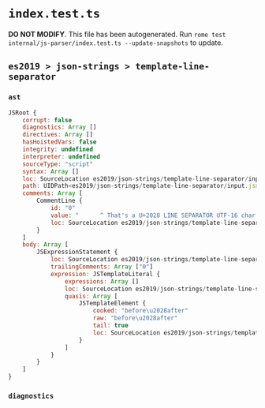# `index.test.ts`

**DO NOT MODIFY**. This file has been autogenerated. Run `rome test internal/js-parser/index.test.ts --update-snapshots` to update.

## `es2019 > json-strings > template-line-separator`

### `ast`

```javascript
JSRoot {
	corrupt: false
	diagnostics: Array []
	directives: Array []
	hasHoistedVars: false
	integrity: undefined
	interpreter: undefined
	sourceType: "script"
	syntax: Array []
	loc: SourceLocation es2019/json-strings/template-line-separator/input.js 1:0-4:0
	path: UIDPath<es2019/json-strings/template-line-separator/input.js>
	comments: Array [
		CommentLine {
			id: "0"
			value: "      ^ That's a U+2028 LINE SEPARATOR UTF-16 char (between 'before' and 'after')"
			loc: SourceLocation es2019/json-strings/template-line-separator/input.js 3:0-3:83
		}
	]
	body: Array [
		JSExpressionStatement {
			loc: SourceLocation es2019/json-strings/template-line-separator/input.js 1:0-2:8
			trailingComments: Array ["0"]
			expression: JSTemplateLiteral {
				expressions: Array []
				loc: SourceLocation es2019/json-strings/template-line-separator/input.js 1:1-2:6
				quasis: Array [
					JSTemplateElement {
						cooked: "before\u2028after"
						raw: "before\u2028after"
						tail: true
						loc: SourceLocation es2019/json-strings/template-line-separator/input.js 1:2-2:5
					}
				]
			}
		}
	]
}
```

### `diagnostics`

```

```
